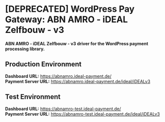 # [DEPRECATED] WordPress Pay Gateway: ABN AMRO - iDEAL Zelfbouw - v3

**ABN AMRO - iDEAL Zelfbouw - v3 driver for the WordPress payment processing library.**

## Production Environment

**Dashboard URL:** https://abnamro.ideal-payment.de/  
**Payment Server URL:** https://abnamro.ideal-payment.de/ideal/iDEALv3  

## Test Environment

**Dashboard URL:** https://abnamro-test.ideal-payment.de/  
**Payment Server URL:** https://abnamro-test.ideal-payment.de/ideal/iDEALv3  
